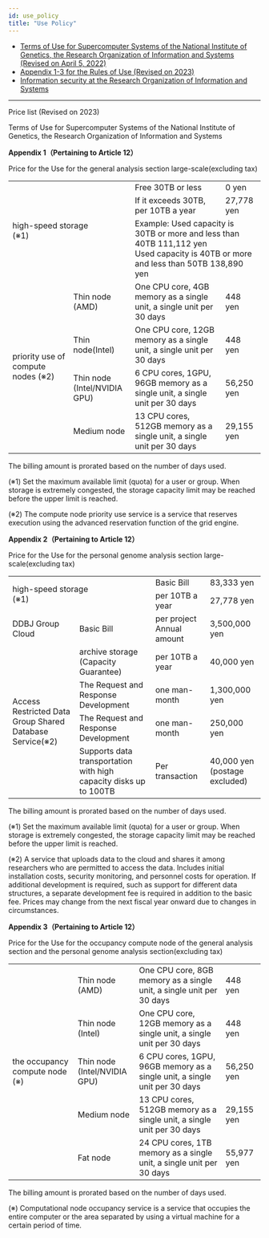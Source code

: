 ```yaml
---
id: use_policy
title: "Use Policy"
---
```



- [Terms of Use for Supercomputer Systems of the National Institute of Genetics, the Research Organization of Information and Systems (Revised on April 5, 2022)](/pdf/nigsc_use_policy_2204.pdf)
- [Appendix 1-3 for the Rules of Use (Revised on 2023)](/pdf/tables_of_nigsc_use_policy_20230403.pdf)
- [Information security at the Research Organization of Information and Systems](/pdf/ROIS_security_policy.pdf)

---

Price list (Revised on 2023)

Terms of Use for Supercomputer Systems of the National Institute of Genetics, the Research Organization of Information and Systems

**Appendix 1（Pertaining to Article 12）**

Price for the Use for the general analysis section large-scale(excluding tax)

<table>
	<tbody>
		<tr>
			<td colspan="2" rowspan="3">high-speed storage<br />(※1)</td>
			<td>Free 30TB or less</td>
			<td>0 yen</td>
		</tr>
		<tr>
			<td>If it exceeds 30TB, per 10TB a year</td>
			<td>27,778 yen</td>
		</tr>
		<tr>
			<td colspan="2">Example: Used capacity is 30TB or more and less than 40TB 111,112 yen<br /> Used capacity is 40TB or more and less than 50TB 138,890 yen </td>
		</tr>
		<tr>
			<td rowspan="4">priority use of compute nodes  (※2)</td>
			<td>Thin node<br />(AMD)</td>
			<td>One CPU core, 4GB memory as a single unit, a single unit per 30 days</td>
			<td>448 yen</td>
		</tr>
		<tr>
			<td>Thin node(Intel)</td>
			<td>One CPU core, 12GB memory as a single unit, a single unit per 30 days</td>
			<td>448 yen</td>
		</tr>
		<tr>
			<td>Thin node<br />(Intel/NVIDIA GPU)</td>
			<td>6 CPU cores, 1GPU, 96GB memory as a single unit, a single unit per 30 days</td>
			<td>56,250 yen</td>
		</tr>
		<tr>
			<td>Medium node</td>
			<td>13 CPU cores, 512GB memory as a single unit, a single unit per 30 days</td>
			<td>29,155 yen</td>
		</tr>
	</tbody>
</table>

The billing amount is prorated based on the number of days used.

(※1) Set the maximum available limit (quota) for a user or group. When storage is extremely congested, the storage capacity limit may be reached before the upper limit is reached.

(※2) The compute node priority use service is a service that reserves execution using the advanced reservation function of the grid engine.

**Appendix 2（Pertaining to Article 12）**

Price for the Use for the personal genome analysis section large-scale(excluding tax)

<table>
	<tbody>
		<tr>
			<td colspan="2" rowspan="2">high-speed storage<br />(※1)</td>
			<td>Basic Bill</td>
			<td>83,333 yen</td>
		</tr>
		<tr>
			<td>per 10TB a year</td>
			<td>27,778 yen</td>
		</tr>
		<tr>
			<td>DDBJ Group Cloud</td>
			<td>Basic Bill</td>
			<td>per project Annual amount</td>
			<td>3,500,000 yen</td>
		</tr>
		<tr>
			<td rowspan="4">Access Restricted Data Group Shared Database Service(※2)</td>
			<td>archive storage (Capacity Guarantee)</td>
			<td>per 10TB a year</td>
			<td>40,000 yen</td>
		</tr>
		<tr>
			<td>The Request and Response Development</td>
			<td>one man-month</td>
			<td>1,300,000 yen</td>
		</tr>
		<tr>
			<td>The Request and Response Development</td>
			<td>one man-month</td>
			<td>250,000 yen</td>
		</tr>
		<tr>
			<td> Supports data transportation with high capacity disks up to 100TB </td>
			<td>Per transaction</td>
			<td>40,000 yen
(postage excluded)</td>
		</tr>
	</tbody>
</table>

The billing amount is prorated based on the number of days used.

(※1) Set the maximum available limit (quota) for a user or group. When storage is extremely congested, the storage capacity limit may be reached before the upper limit is reached.

(※2) A service that uploads data to the cloud and shares it among researchers who are permitted to access the data. Includes initial installation costs, security monitoring, and personnel costs for operation.
If additional development is required, such as support for different data structures, a separate development fee is required in addition to the basic fee. Prices may change from the next fiscal year onward due to changes in circumstances.



**Appendix 3（Pertaining to Article 12）**

Price for the Use for the occupancy compute node of the general analysis section and the personal genome analysis section(excluding tax)

<table>
	<tbody>
		<tr>
			<td rowspan="5">the occupancy compute node (※)</td>
			<td>Thin node<br />(AMD)</td>
			<td>One CPU core, 8GB memory as a single unit, a single unit per 30 days</td>
			<td>448 yen</td>
		</tr>
		<tr>
			<td>Thin node<br />(Intel)</td>
			<td>One CPU core, 12GB memory as a single unit, a single unit per 30 days</td>
			<td>448 yen</td>
		</tr>
		<tr>
			<td>Thin node<br />(Intel/NVIDIA GPU)</td>
			<td>6 CPU cores, 1GPU, 96GB memory as a single unit, a single unit per 30 days</td>
			<td>56,250 yen</td>
		</tr>
		<tr>
			<td>Medium node</td>
			<td>13 CPU cores, 512GB memory as a single unit, a single unit per 30 days</td>
			<td>29,155 yen</td>
		</tr>
		<tr>
			<td>Fat node</td>
			<td>24 CPU cores, 1TB memory as a single unit, a single unit per 30 days</td>
			<td>55,977 yen</td>
		</tr>
	</tbody>
</table>

The billing amount is prorated based on the number of days used.

(※) Computational node occupancy service is a service that occupies the entire computer or the area separated by using a virtual machine for a certain period of time.
